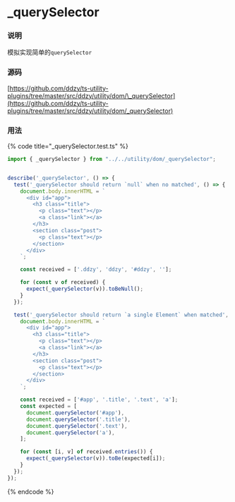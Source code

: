 # \_querySelector

### 说明

 模拟实现简单的`querySelector`

### 源码

[https://github.com/ddzy/ts-utility-plugins/tree/master/src/ddzy/utility/dom/\_querySelector](https://github.com/ddzy/ts-utility-plugins/tree/master/src/ddzy/utility/dom/_querySelector)

### 用法

{% code title="\_querySelector.test.ts" %}
```typescript
import { _querySelector } from "../../utility/dom/_querySelector";


describe('_querySelector', () => {
  test('_querySelector should return `null` when no matched', () => {
    document.body.innerHTML = `
      <div id="app">
        <h3 class="title">
          <p class="text"></p>
          <a class="link"></a>
        </h3>
        <section class="post">
          <p class="text"></p>
        </section>
      </div>
    `;

    const received = ['.ddzy', 'ddzy', '#ddzy', ''];

    for (const v of received) {
      expect(_querySelector(v)).toBeNull();
    }
  });

  test('_querySelector should return `a single Element` when matched', () => {
    document.body.innerHTML = `
      <div id="app">
        <h3 class="title">
          <p class="text"></p>
          <a class="link"></a>
        </h3>
        <section class="post">
          <p class="text"></p>
        </section>
      </div>
    `;

    const received = ['#app', '.title', '.text', 'a'];
    const expected = [
      document.querySelector('#app'),
      document.querySelector('.title'),
      document.querySelector('.text'),
      document.querySelector('a'),
    ];

    for (const [i, v] of received.entries()) {
      expect(_querySelector(v)).toBe(expected[i]);
    }
  });
});
```
{% endcode %}

